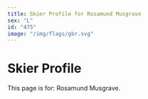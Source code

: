 ```yaml
---
title: Skier Profile for Rosamund Musgrave
sex: "L"
id: "475"
image: "/img/flags/gbr.svg" 
---
```


# Skier Profile

This page is for: Rosamund Musgrave.
    